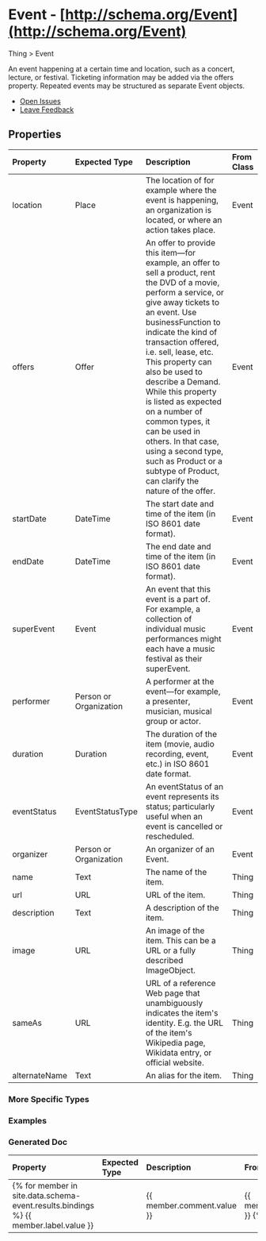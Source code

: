 # Event - [http://schema.org/Event](http://schema.org/Event)

Thing > Event

An event happening at a certain time and location, such as a concert, lecture, or festival. Ticketing information may be added via the offers property. Repeated events may be structured as separate Event objects.

* [Open Issues](#)
* [Leave Feedback](#)


## Properties

Property | Expected Type | Description | From Class
:--- | :--- | :--- | :---
location | Place |	The location of for example where the event is happening, an organization is located, or where an action takes place. |	Event
offers	| Offer | An offer to provide this item—for example, an offer to sell a product, rent the DVD of a movie, perform a service, or give away tickets to an event. Use businessFunction to indicate the kind of transaction offered, i.e. sell, lease, etc. This property can also be used to describe a Demand. While this property is listed as expected on a number of common types, it can be used in others. In that case, using a second type, such as Product or a subtype of Product, can clarify the nature of the offer.|	Event
startDate	|  DateTime | The start date and time of the item (in ISO 8601 date format).	| Event
endDate	|  DateTime |  The end date and time of the item (in ISO 8601 date format).	| Event
superEvent	| Event | An event that this event is a part of. For example, a collection of individual music performances might each have a music festival as their superEvent.	| Event
performer	| Person or Organization | A performer at the event—for example, a presenter, musician, musical group or actor.	| Event
duration | Duration	| The duration of the item (movie, audio recording, event, etc.) in ISO 8601 date format. |	Event
eventStatus | EventStatusType |	An eventStatus of an event represents its status; particularly useful when an event is cancelled or rescheduled.|	Event
organizer | Person or Organization	|An organizer of an Event.	| Event
name | Text | The name of the item. |	Thing
url |	URL | URL of the item.|	Thing
description | Text | 	A description of the item.|	Thing
image	| URL | An image of the item. This can be a URL or a fully described ImageObject.|	Thing
sameAs |	URL | URL of a reference Web page that unambiguously indicates the item's identity. E.g. the URL of the item's Wikipedia page, Wikidata entry, or official website. |	Thing
alternateName | Text| 	An alias for the item.	| Thing




### More Specific Types

### Examples

### Generated Doc

Property | Expected Type | Description | From Class
:--- | :--- | :--- | :--- 
{% for member in site.data.schema-event.results.bindings %} {{ member.label.value }} |  | {{ member.comment.value }} | {{ member.classes.value }} {% endfor %}

